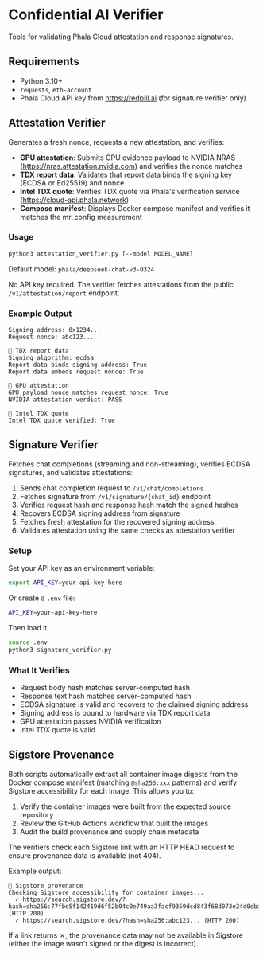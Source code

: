 # Confidential AI Verifier

Tools for validating Phala Cloud attestation and response signatures.

## Requirements

- Python 3.10+
- `requests`, `eth-account`
- Phala Cloud API key from https://redpill.ai (for signature verifier only)

## Attestation Verifier

Generates a fresh nonce, requests a new attestation, and verifies:
- **GPU attestation**: Submits GPU evidence payload to NVIDIA NRAS (https://nras.attestation.nvidia.com) and verifies the nonce matches
- **TDX report data**: Validates that report data binds the signing key (ECDSA or Ed25519) and nonce
- **Intel TDX quote**: Verifies TDX quote via Phala's verification service (https://cloud-api.phala.network)
- **Compose manifest**: Displays Docker compose manifest and verifies it matches the mr_config measurement

### Usage

```bash
python3 attestation_verifier.py [--model MODEL_NAME]
```

Default model: `phala/deepseek-chat-v3-0324`

No API key required. The verifier fetches attestations from the public `/v1/attestation/report` endpoint.

### Example Output

```
Signing address: 0x1234...
Request nonce: abc123...

🔐 TDX report data
Signing algorithm: ecdsa
Report data binds signing address: True
Report data embeds request nonce: True

🔐 GPU attestation
GPU payload nonce matches request_nonce: True
NVIDIA attestation verdict: PASS

🔐 Intel TDX quote
Intel TDX quote verified: True
```

## Signature Verifier

Fetches chat completions (streaming and non-streaming), verifies ECDSA signatures, and validates attestations:
1. Sends chat completion request to `/v1/chat/completions`
2. Fetches signature from `/v1/signature/{chat_id}` endpoint
3. Verifies request hash and response hash match the signed hashes
4. Recovers ECDSA signing address from signature
5. Fetches fresh attestation for the recovered signing address
6. Validates attestation using the same checks as attestation verifier

### Setup

Set your API key as an environment variable:

```bash
export API_KEY=your-api-key-here
```

Or create a `.env` file:

```bash
API_KEY=your-api-key-here
```

Then load it:

```bash
source .env
python3 signature_verifier.py
```

### What It Verifies

- Request body hash matches server-computed hash
- Response text hash matches server-computed hash
- ECDSA signature is valid and recovers to the claimed signing address
- Signing address is bound to hardware via TDX report data
- GPU attestation passes NVIDIA verification
- Intel TDX quote is valid

## Sigstore Provenance

Both scripts automatically extract all container image digests from the Docker compose manifest (matching `@sha256:xxx` patterns) and verify Sigstore accessibility for each image. This allows you to:

1. Verify the container images were built from the expected source repository
2. Review the GitHub Actions workflow that built the images
3. Audit the build provenance and supply chain metadata

The verifiers check each Sigstore link with an HTTP HEAD request to ensure provenance data is available (not 404).

Example output:
```
🔐 Sigstore provenance
Checking Sigstore accessibility for container images...
  ✓ https://search.sigstore.dev/?hash=sha256:77fbe5f142419d6f52b04c0e749aa3facf9359dcd843f68d073e24d0eba7c5dd (HTTP 200)
  ✓ https://search.sigstore.dev/?hash=sha256:abc123... (HTTP 200)
```

If a link returns ✗, the provenance data may not be available in Sigstore (either the image wasn't signed or the digest is incorrect).
